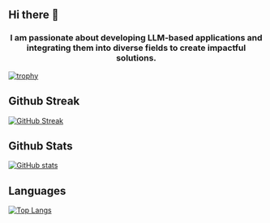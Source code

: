 ## Hi there 👋

<h3 align="center">I am passionate about developing LLM-based applications and integrating them into diverse fields to create impactful solutions.</h3>

[![trophy](https://github-profile-trophy.vercel.app/?username=hienhayho&theme=onedark)](https://github.com/ryo-ma/github-profile-trophy)

## Github Streak

[![GitHub Streak](https://github-readme-streak-stats.herokuapp.com?user=hienhayho&theme=radical)](https://www.github.com/hienhayho)

## Github Stats

[![GitHub stats](https://github-readme-stats.vercel.app/api?username=hienhayho&count_private=true&show_icons=true&theme=radical)](https://www.github.com/hienhayho)

## Languages

[![Top Langs](https://github-readme-stats.vercel.app/api/top-langs/?username=hienhayho&&langs_count=10&theme=radical&hide=html&layout=compact)](https://www.github.com/hienhayho)
